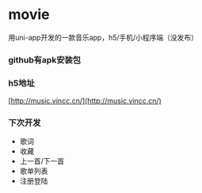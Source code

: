# movie
用uni-app开发的一款音乐app，h5/手机/小程序端（没发布）

### github有apk安装包

### h5地址
[http://music.vincc.cn/](http://music.vincc.cn/)


### 下次开发
* 歌词
* 收藏
* 上一首/下一首
* 歌单列表
* 注册登陆